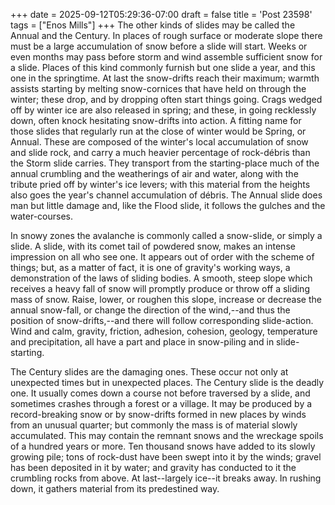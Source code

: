 +++
date = 2025-09-12T05:29:36-07:00
draft = false
title = 'Post 23598'
tags = ["Enos Mills"]
+++
The other kinds of slides may be called the Annual and the Century. In places of rough surface or moderate slope there must be a large accumulation of snow before a slide will start. Weeks or even months may pass before storm and wind assemble sufficient snow for a slide. Places of this kind commonly furnish but one slide a year, and this one in the springtime. At last the snow-drifts reach their maximum; warmth assists starting by melting snow-cornices that have held on through the winter; these drop, and by dropping often start things going. Crags wedged off by winter ice are also released in spring; and these, in going recklessly down, often knock hesitating snow-drifts into action. A fitting name for those slides that regularly run at the close of winter would be Spring, or Annual. These are composed of the winter's local accumulation of snow and slide rock, and carry a much heavier percentage of rock-débris than the Storm slide carries. They transport from the starting-place much of the annual crumbling and the weatherings of air and water, along with the tribute pried off by winter's ice levers; with this material from the heights also goes the year's channel accumulation of débris. The Annual slide does man but little damage and, like the Flood slide, it follows the gulches and the water-courses.

In snowy zones the avalanche is commonly called a snow-slide, or simply a slide. A slide, with its comet tail of powdered snow, makes an intense impression on all who see one. It appears out of order with the scheme of things; but, as a matter of fact, it is one of gravity's working ways, a demonstration of the laws of sliding bodies. A smooth, steep slope which receives a heavy fall of snow will promptly produce or throw off a sliding mass of snow. Raise, lower, or roughen this slope, increase or decrease the annual snow-fall, or change the direction of the wind,--and thus the position of snow-drifts,--and there will follow corresponding slide-action. Wind and calm, gravity, friction, adhesion, cohesion, geology, temperature and precipitation, all have a part and place in snow-piling and in slide-starting.

The Century slides are the damaging ones. These occur not only at unexpected times but in unexpected places. The Century slide is the deadly one. It usually comes down a course not before traversed by a slide, and sometimes crashes through a forest or a village. It may be produced by a record-breaking snow or by snow-drifts formed in new places by winds from an unusual quarter; but commonly the mass is of material slowly accumulated. This may contain the remnant snows and the wreckage spoils of a hundred years or more. Ten thousand snows have added to its slowly growing pile; tons of rock-dust have been swept into it by the winds; gravel has been deposited in it by water; and gravity has conducted to it the crumbling rocks from above. At last--largely ice--it breaks away. In rushing down, it gathers material from its predestined way.
